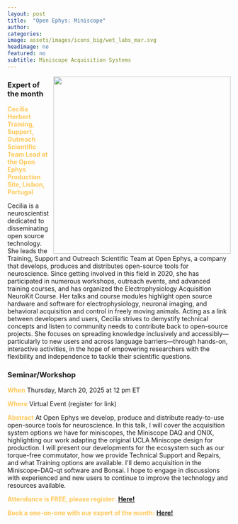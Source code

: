 ```yaml
---
layout: post
title:  "Open Ephys: Miniscope"
author: 
categories:
image: assets/images/icons_big/wet_labs_mar.svg
headimage: no
featured: no
subtitle: Miniscope Acquisition Systems
---
```

<style>
orange {
  color: rgba(254, 200, 89, 1);
  font-weight: bold;
}
</style>
<!-- ![](../assets/images/video_screenshots/click-to-see-video.png) -->

<!-- [![](../assets/images/video_screenshots/2023-10-05_osoh_ko_oct-video-screenshot.png)](https://www.youtube.com/watch?v=OHxnwzOKqHM&list=PL4IAzeXaocvx2rSfU1YCuTN3SmnOMqOz3&index=4) -->
<img align="right" width="400" src="{{site.baseurl}}/assets/images/monthly_posters/2025-3-11_osoh_rb_mar-poster-portrait.png">


### Expert of the month
<orange>Cecilia Herbert<br> Training, Support, Outreach Scientific Team Lead  at the
Open Ephys Production Site, Lisbon, Portugal</orange>

Cecilia is a neuroscientist dedicated to disseminating open source technology. She leads the Training, Support and Outreach Scientific Team at Open Ephys, a company that develops, produces and distributes open-source tools for neuroscience. Since getting involved in this field in 2020, she has participated in numerous workshops, outreach events, and advanced training courses, and has organized the Electrophysiology Acquisition NeuroKit Course. Her talks and course modules highlight open source hardware and software for electrophysiology, neuronal imaging, and behavioral acquisition and control in freely moving animals. Acting as a link between developers and users, Cecilia strives to demystify technical concepts and listen to community needs to contribute back to open-source projects. She focuses on spreading knowledge inclusively and accessibly—particularly to new users and across language barriers—through hands-on, interactive activities, in the hope of empowering researchers with the flexibility and independence to tackle their scientific questions.

### Seminar/Workshop


<orange>When</orange>
Thursday, March 20, 2025 at 12 pm ET

<orange>Where</orange>
Virtual Event (register for link)

<orange>Abstract</orange>
At Open Ephys we develop, produce and distribute ready-to-use open-source tools for neuroscience. In this talk, I will cover the acquisition system options we have for miniscopes, the Miniscope DAQ and ONIX, highlighting our work adapting the original UCLA Miniscope design for production. I will present our developments for the ecosystem such as our torque-free commutator, how we provide Technical Support and Repairs, and what Training options are available. I'll demo acquisition in the Miniscope-DAQ-qt software and Bonsai. I hope to engage in discussions with experienced and new users to continue to improve the technology and resources available.

<orange>Attendance is FREE, please register:</orange> 
**[Here!](https://www.eventbrite.com/e/open-science-office-hours-special-lecture-tickets-1123667452599?aff=ebdsshcopyurl&utm-campaign=social&utm-content=attendeeshare&utm-medium=discovery&utm-term=listing&utm-source=cp)**

<orange>Book a one-on-one with our expert of the month:</orange> 
**[Here!](https://calendly.com/open-science-expert)**

